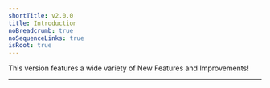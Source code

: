 ```yaml
---
shortTitle: v2.0.0
title: Introduction
noBreadcrumb: true
noSequenceLinks: true
isRoot: true
---
```


This version features a wide variety of New Features and Improvements!

---

<Overview />
